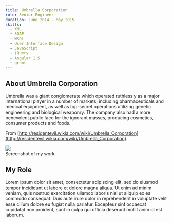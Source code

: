 ```yaml
---
title: Umbrella Corporation
role: Senior Engineer
duration: June 2014 - May 2015
skills:
  - XML
  - SOAP
  - WSDL
  - User Interface Design
  - JavaScript
  - jQuery
  - Angular 1.5
  - grunt
---
```


## About Umbrella Corporation

Umbrella was a giant conglomerate which operated ruthlessly as a major international player in a number of markets; including pharmaceuticals and medical equipment, as well as top-secret operations utilizing genetic engineering and biological weaponry. The company also had a more benevolent public face for the ignorant masses, producing cosmetics, consumer products and foods.

From [http://residentevil.wikia.com/wiki/Umbrella_Corporation](http://residentevil.wikia.com/wiki/Umbrella_Corporation).

<div class="card mb-3">
    <img class="card-img-top" src = "http://via.placeholder.com/900x250/20c997/ffffff?text=screenshot"/>
    <div class="card-body bg-light">
        <div class="card-text">Screenshot of my work.</div>
    </div>
</div>

## My Role

Lorem ipsum dolor sit amet, consectetur adipiscing elit, sed do eiusmod tempor incididunt ut labore et dolore magna aliqua. Ut enim ad minim veniam, quis nostrud exercitation ullamco laboris nisi ut aliquip ex ea commodo consequat. Duis aute irure dolor in reprehenderit in voluptate velit esse cillum dolore eu fugiat nulla pariatur. Excepteur sint occaecat cupidatat non proident, sunt in culpa qui officia deserunt mollit anim id est laborum.